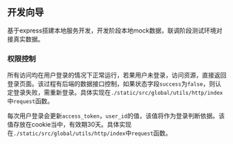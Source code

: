 ## 开发向导

基于express搭建本地服务开发，开发阶段本地mock数据，联调阶段测试环境对接真实数据。

### 权限控制

所有访问均在用户登录的情况下正常运行，若果用户未登录，访问资源，直接返回登录页面。该过程有后端的数据接口控制，如果状态字段`success`为`false`，则认定登录失败，需重新登录。具体实现在`./static/src/global/utils/http/index`中`request`函数。

每次用户登录会更新`access_token`，`user_id`的值，该值将作为登录判断依据。该值存放在cookie当中，有效期30天。具体实现在`./static/src/global/utils/http/index`中`request`函数。


